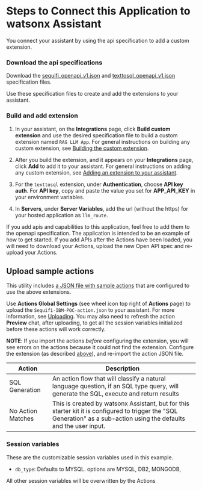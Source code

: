 # Steps to Connect this Application to watsonx Assistant

You connect your assistant by using the api specification to add a custom extension.

### Download the api specifications

Download the [sequifi_openapi_v1.json](./sequifi_openapi_v1.json) and [texttosql_openapi_v1.json](./texttosql_openapi_v1.json) specification files. 

Use these specification files to create and add the extensions to your assistant.

### Build and add extension

1.  In your assistant, on the **Integrations** page, click **Build custom extension** and use the desired specification file to build a custom extension named `RAG LLM App`. For general instructions on building any custom extension, see [Building the custom extension](https://cloud.ibm.com/docs/watson-assistant?topic=watson-assistant-build-custom-extension#building-the-custom-extension).

1.  After you build the extension, and it appears on your **Integrations** page, click **Add** to add it to your assistant. For general instructions on adding any custom extension, see [Adding an extension to your assistant](https://cloud.ibm.com/docs/watson-assistant?topic=watson-assistant-add-custom-extension).

1.  For the `texttosql` extension, under **Authentication**, choose **API key auth**. For **API key**, copy and paste the value you set for **APP_API_KEY** in your environment variables.

1.  In **Servers**, under **Server Variables**, add the url (without the https) for your hosted application as `llm_route`. 

If you add apis and capabilities to this application, feel free to add them to the openapi specification. The application is intended to be an example of how to get started. If you add APIs after the Actions have been loaded, you will need to download your Actions, upload the new Open API spec and re-upload your Actions.

## Upload sample actions

This utility includes [a JSON file with sample actions](./Sequifi-IBM-POC-action.json) that are configured to use the above extensions.

Use **Actions Global Settings** (see wheel icon top right of **Actions** page) to upload the `Sequifi-IBM-POC-action.json` to your assistant. For more information, see [Uploading](https://cloud.ibm.com/docs/watson-assistant?topic=watson-assistant-admin-backup-restore#backup-restore-import). You may also need to refresh the action **Preview** chat, after uploading, to get all the session variables initialized before these actions will work correctly.

**NOTE**: If you import the actions _before_ configuring the extension, you will see errors on the actions because it could not find the extension. Configure the extension (as described [above](#prerequisites)), and re-import the action JSON file.

| Action                        | Description                                                                                                                                                                                   |
| ----------------------------- | --------------------------------------------------------------------------------------------------------------------------------------------------------------------------------------------- |
| SQL Generation | An action flow that will classify a natural language question, if an SQL type query, will generate the SQL, execute and return results|
| No Action Matches | This is created by watsonx Assistant, but for this starter kit it is configured to trigger the "SQL Generation" as a sub-action using the defaults and the user input. |


### Session variables

These are the customizable session variables used in this example.

- `db_type`: Defaults to MYSQL. options are MYSQL, DB2, MONGODB, 

All other session variables will be overwritten by the Actions
